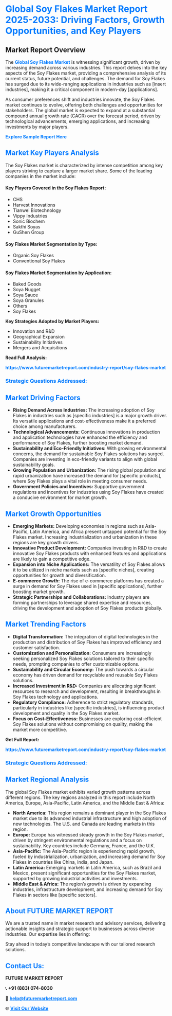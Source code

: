 <h1 style="color: #007BFF;">Global Soy Flakes Market Report 2025-2033: Driving Factors, Growth Opportunities, and Key Players</h1>

<section id="overview">
<h2>Market Report Overview</h2>
<p>The <a href="https://www.futuremarketreport.com/industry-report/soy-flakes-market" style="color: #007BFF; text-decoration: none;"><strong>Global Soy Flakes Market</strong></a> is witnessing significant growth, driven by increasing demand across various industries. This report delves into the key aspects of the Soy Flakes market, providing a comprehensive analysis of its current status, future potential, and challenges. The demand for Soy Flakes has surged due to its wide-ranging applications in industries such as [insert industries], making it a critical component in modern-day [applications].</p>
<p>As consumer preferences shift and industries innovate, the Soy Flakes market continues to evolve, offering both challenges and opportunities for stakeholders. The global market is expected to expand at a substantial compound annual growth rate (CAGR) over the forecast period, driven by technological advancements, emerging applications, and increasing investments by major players.</p>
</section>

<section id="overview">
<p><a href="https://www.futuremarketreport.com/request-sample/reportId=112099" style="color: #007BFF; text-decoration: none;"><strong>Explore Sample Report Here</strong></a></p>
</section>

<section id="key-players">
<h2 style="color: #007BFF;">Market Key Players Analysis</h2>
<p>The Soy Flakes market is characterized by intense competition among key players striving to capture a larger market share. Some of the leading companies in the market include:</p>
<h4>Key Players Covered in the Soy Flakes Report:</h4>
<ul><li>CHS</li><li>Harvest Innovations</li><li>Tianwei Biotechnology</li><li>Vippy Industries</li><li>Sonic Biochem</li><li>Sakthi Soyas</li><li>GuShen Group</li></ul>
<h4>Soy Flakes Market Segmentation by Type:</h4>
<ul><li>Organic Soy Flakes</li><li>Conventional Soy Flakes</li></ul>

<h4>Soy Flakes Market Segmentation by Application:</h4>
<ul><li>Baked Goods</li><li>Soya Nugget</li><li>Soya Sauce</li><li>Soya Granules</li><li>Others</li><li>Soy Flakes</li></ul>
<p><strong>Key Strategies Adopted by Market Players:</strong></p>
<ul>
<li>Innovation and R&D</li>
<li>Geographical Expansion</li>
<li>Sustainability Initiatives</li>
<li>Mergers and Acquisitions</li>
</ul>
</section>

<section>
<p><strong>Read Full Analysis: </strong></p><a href="https://www.futuremarketreport.com/industry-report/soy-flakes-market" style="color: #007BFF; text-decoration: none;"><strong>https://www.futuremarketreport.com/industry-report/soy-flakes-market</strong></a>
<h3 style="color: #007BFF;">Strategic Questions Addressed:</h3>
</section>

<section id="driving-factors">
<h2 style="color: #007BFF;">Market Driving Factors</h2>
<ul>
<li><strong>Rising Demand Across Industries:</strong> The increasing adoption of Soy Flakes in industries such as [specific industries] is a major growth driver. Its versatile applications and cost-effectiveness make it a preferred choice among manufacturers.</li>
<li><strong>Technological Advancements:</strong> Continuous innovations in production and application technologies have enhanced the efficiency and performance of Soy Flakes, further boosting market demand.</li>
<li><strong>Sustainability and Eco-Friendly Initiatives:</strong> With growing environmental concerns, the demand for sustainable Soy Flakes solutions has surged. Companies are investing in eco-friendly variants to align with global sustainability goals.</li>
<li><strong>Growing Population and Urbanization:</strong> The rising global population and rapid urbanization have increased the demand for [specific products], where Soy Flakes plays a vital role in meeting consumer needs.</li>
<li><strong>Government Policies and Incentives:</strong> Supportive government regulations and incentives for industries using Soy Flakes have created a conducive environment for market growth.</li>
</ul>
</section>

<section id="growth-opportunities">
<h2 style="color: #007BFF;">Market Growth Opportunities</h2>
<ul>
<li><strong>Emerging Markets:</strong> Developing economies in regions such as Asia-Pacific, Latin America, and Africa present untapped potential for the Soy Flakes market. Increasing industrialization and urbanization in these regions are key growth drivers.</li>
<li><strong>Innovative Product Development:</strong> Companies investing in R&D to create innovative Soy Flakes products with enhanced features and applications are likely to gain a competitive edge.</li>
<li><strong>Expansion into Niche Applications:</strong> The versatility of Soy Flakes allows it to be utilized in niche markets such as [specific niches], creating opportunities for growth and diversification.</li>
<li><strong>E-commerce Growth:</strong> The rise of e-commerce platforms has created a surge in demand for Soy Flakes used in [specific applications], further boosting market growth.</li>
<li><strong>Strategic Partnerships and Collaborations:</strong> Industry players are forming partnerships to leverage shared expertise and resources, driving the development and adoption of Soy Flakes products globally.</li>
</ul>
</section>

<section id="trending-factors">
<h2 style="color: #007BFF;">Market Trending Factors</h2>
<ul>
<li><strong>Digital Transformation:</strong> The integration of digital technologies in the production and distribution of Soy Flakes has improved efficiency and customer satisfaction.</li>
<li><strong>Customization and Personalization:</strong> Consumers are increasingly seeking personalized Soy Flakes solutions tailored to their specific needs, prompting companies to offer customizable options.</li>
<li><strong>Sustainability and Circular Economy:</strong> The push towards a circular economy has driven demand for recyclable and reusable Soy Flakes solutions.</li>
<li><strong>Increased Investment in R&D:</strong> Companies are allocating significant resources to research and development, resulting in breakthroughs in Soy Flakes technology and applications.</li>
<li><strong>Regulatory Compliance:</strong> Adherence to strict regulatory standards, particularly in industries like [specific industries], is influencing product development and quality in the Soy Flakes market.</li>
<li><strong>Focus on Cost-Effectiveness:</strong> Businesses are exploring cost-efficient Soy Flakes solutions without compromising on quality, making the market more competitive.</li>
</ul>
</section>

<section>
<p><strong>Get Full Report: </strong></p><a href="https://www.futuremarketreport.com/industry-report/soy-flakes-market" style="color: #007BFF; text-decoration: none;"><strong>https://www.futuremarketreport.com/industry-report/soy-flakes-market</strong></a>
<h3 style="color: #007BFF;">Strategic Questions Addressed:</h3>
</section>


<section id="regional-analysis">
<h2 style="color: #007BFF;">Market Regional Analysis</h2>
<p>The global Soy Flakes market exhibits varied growth patterns across different regions. The key regions analyzed in this report include North America, Europe, Asia-Pacific, Latin America, and the Middle East & Africa:</p>
<ul>
<li><strong>North America:</strong> This region remains a dominant player in the Soy Flakes market due to its advanced industrial infrastructure and high adoption of new technologies. The U.S. and Canada are leading markets in this region.</li>
<li><strong>Europe:</strong> Europe has witnessed steady growth in the Soy Flakes market, driven by stringent environmental regulations and a focus on sustainability. Key countries include Germany, France, and the U.K.</li>
<li><strong>Asia-Pacific:</strong> The Asia-Pacific region is experiencing rapid growth, fueled by industrialization, urbanization, and increasing demand for Soy Flakes in countries like China, India, and Japan.</li>
<li><strong>Latin America:</strong> Emerging markets in Latin America, such as Brazil and Mexico, present significant opportunities for the Soy Flakes market, supported by growing industrial activities and investments.</li>
<li><strong>Middle East & Africa:</strong> The region’s growth is driven by expanding industries, infrastructure development, and increasing demand for Soy Flakes in sectors like [specific sectors].</li>
</ul>
</section>

<footer>
<h2 style="color: #007BFF;">About FUTURE MARKET REPORT</h2>
<p>We are a trusted name in market research and advisory services, delivering actionable insights and strategic support to businesses across diverse industries. Our expertise lies in offering:</p>

<p>Stay ahead in today’s competitive landscape with our tailored research solutions.</p>

<h2 style="color: #007BFF;">Contact Us:</h2>
<p><strong>FUTURE MARKET REPORT</strong></p>
<p>📞 <strong>+91 (883) 074-8030</strong></p>
<p>📧 <strong><a href="mailto:help@futuremarketreport.com" style="color: #007BFF;">help@futuremarketreport.com</a></strong></p>
<p>🌐 <strong><a href="https://www.futuremarketreport.com/" style="color: #007BFF;">Visit Our Website</a></strong></p>
</footer>